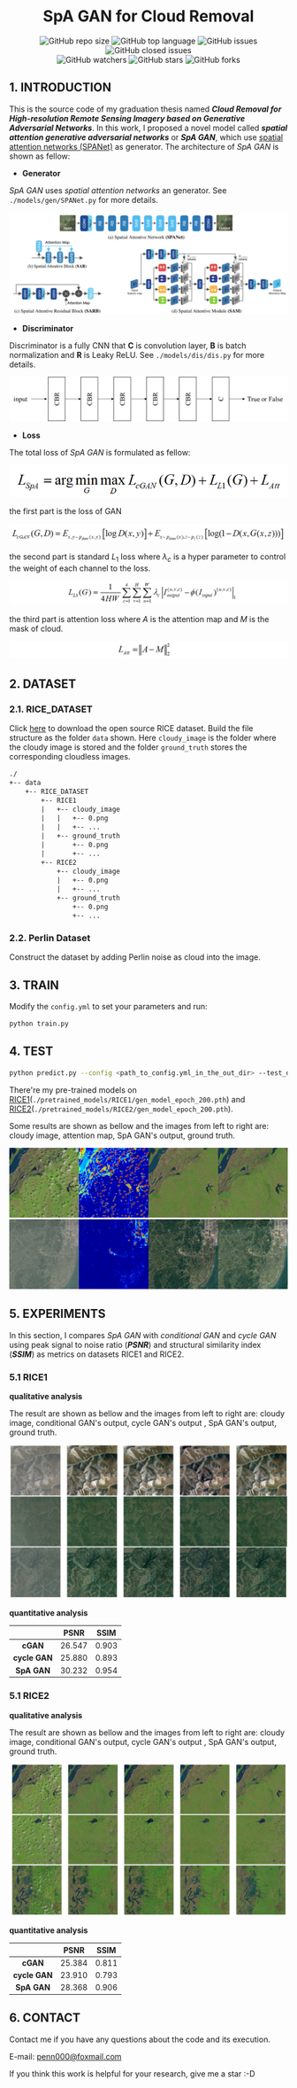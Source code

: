 <div align="center">
<h1>SpA GAN for Cloud Removal</h1>
</div>

<div align="center">
<img alt="GitHub repo size" src="https://img.shields.io/github/repo-size/Penn000/SpA-GAN_for_cloud_removal?color=green"> <img alt="GitHub top language" src="https://img.shields.io/github/languages/top/Penn000/SpA-GAN_for_cloud_removal">  <img alt="GitHub issues" src="https://img.shields.io/github/issues/Penn000/SpA-GAN_for_cloud_removal"> <img alt="GitHub closed issues" src="https://img.shields.io/github/issues-closed/Penn000/SpA-GAN_for_cloud_removal?color=red">
</div>
<div align="center">
<img alt="GitHub watchers" src="https://img.shields.io/github/watchers/Penn000/SpA-GAN_for_cloud_removal?style=social"> <img alt="GitHub stars" src="https://img.shields.io/github/stars/Penn000/SpA-GAN_for_cloud_removal?style=social"> <img alt="GitHub forks" src="https://img.shields.io/github/forks/Penn000/SpA-GAN_for_cloud_removal?style=social">
</div>



## 1. INTRODUCTION

This is the source code of my graduation thesis named ***Cloud Removal for High-resolution Remote Sensing Imagery based on Generative Adversarial Networks***. In this work, I proposed a novel model called ***spatial attention generative adversarial networks*** or ***SpA GAN***, which use [spatial attention networks (SPANet)](https://github.com/stevewongv/SPANet) as generator. The architecture of *SpA GAN* is shown as fellow:

- **Generator**

*SpA GAN* uses *spatial attention networks* an generator. See `./models/gen/SPANet.py` for more details.

<div align="center"><img src="./readme_images/SPANet.jpg"></div>

- **Discriminator**

Discriminator is a fully  CNN that **C** is convolution layer, **B** is batch normalization and **R** is Leaky ReLU. See `./models/dis/dis.py` for more details.

<div align="center"><img src="./readme_images/dis.jpg"></div>

- **Loss**

The total loss of *SpA GAN* is formulated as fellow:

<div align="center"><img src="./readme_images/loss_spagan.png"></div>

the first part is the loss of GAN

<div align="center"><img src="./readme_images/loss_cgan.png"></div>

the second part is standard $L_1$ loss where $\lambda_c$ is a hyper parameter to control the weight of each channel to the loss.

<div align="center"><img src="./readme_images/loss_l1.png"></div>

the third part is attention loss where $A$ is the attention map and $M$ is the mask of cloud.

<div align="center"><img src="./readme_images/loss_att.png"></div>

## 2. DATASET

### 2.1. RICE_DATASET

Click [here](https://github.com/BUPTLdy/RICE_DATASET) to download the open source RICE dataset. Build the file structure as the folder `data` shown. Here `cloudy_image` is the folder where the cloudy image is stored and the folder `ground_truth` stores the corresponding cloudless images.

```
./
+-- data
    +--	RICE_DATASET
        +-- RICE1
        |   +-- cloudy_image
        |   |   +-- 0.png
        |   |   +-- ...
        |   +-- ground_truth
        |       +-- 0.png
        |       +-- ...
        +-- RICE2
            +-- cloudy_image
            |   +-- 0.png
            |   +-- ...
            +-- ground_truth
                +-- 0.png
                +-- ...
```

### 2.2. Perlin Dataset

Construct the dataset by adding Perlin noise as cloud into the image.

## 3. TRAIN

Modify the `config.yml` to set your parameters and run:

```bash
python train.py
```

## 4. TEST

```bash
python predict.py --config <path_to_config.yml_in_the_out_dir> --test_dir <path_to_a_directory_stored_test_data> --out_dir <path_to_an_output_directory> --pretrained <path_to_a_pretrained_model> --cuda
```

There're my pre-trained models on [RICE1](./pretrained_models/RICE1/)(`./pretrained_models/RICE1/gen_model_epoch_200.pth`) and [RICE2]((./pretrained_models/RICE1/))(`./pretrained_models/RICE2/gen_model_epoch_200.pth`).

Some results are shown as bellow and the images from left to right are: cloudy image, attention map, SpA GAN's output, ground truth.

<div align="center"><img src="./readme_images/test_0000.png"></div>

<div align="center"><img src="./readme_images/test_0026.png"></div>

## 5. EXPERIMENTS

In this section, I compares *SpA GAN* with *conditional GAN* and *cycle GAN* using peak signal to noise ratio (***PSNR***) and structural similarity index (***SSIM***) as metrics on datasets RICE1 and RICE2.

### 5.1 RICE1

**qualitative analysis**

The result are shown as bellow and the images from left to right are: cloudy image, conditional GAN's output, cycle GAN's output , SpA GAN's output, ground truth.

<div align="center"><img src="./readme_images/rice1_result.png"></div>

**quantitative analysis**

|               |  PSNR  | SSIM  |
| :-----------: | :----: | :---: |
|   **cGAN**    | 26.547 | 0.903 |
| **cycle GAN** | 25.880 | 0.893 |
|  **SpA GAN**  | 30.232 | 0.954 |

### 5.1 RICE2

**qualitative analysis**

The result are shown as bellow and the images from left to right are: cloudy image, conditional GAN's output, cycle GAN's output , SpA GAN's output, ground truth.

<div align="center"><img src="./readme_images/rice2_result.png"></div>

**quantitative analysis**

|               |  PSNR  | SSIM  |
| :-----------: | :----: | :---: |
|   **cGAN**    | 25.384 | 0.811 |
| **cycle GAN** | 23.910 | 0.793 |
|  **SpA GAN**  | 28.368 | 0.906 |

## 6. CONTACT

Contact me if you have any questions about the code and its execution.

E-mail: penn000@foxmail.com

If you think this work is helpful for your research, give me a star :-D

